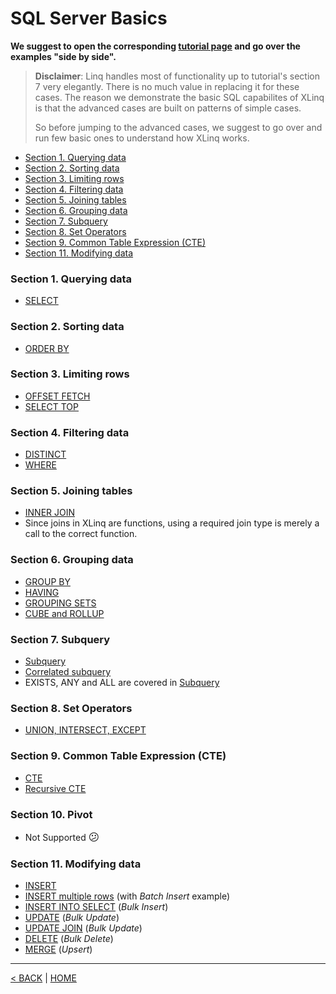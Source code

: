 # SQL Server Basics

**We suggest to open the corresponding [tutorial page](https://www.sqlservertutorial.net/sql-server-basics/) and go over the examples "side by side".**

> **Disclaimer**: Linq handles most of functionality up to tutorial's section 7 very elegantly. There is no much value in replacing it for these cases. The reason we demonstrate the basic SQL capabilites of XLinq is that the advanced cases are built on patterns of simple cases.
>
> So before jumping to the advanced cases, we suggest to go over and run few basic ones to understand how XLinq works.

- [Section 1. Querying data](#section-1.querying-data)
- [Section 2. Sorting data](#section-2.sorting-data)
- [Section 3. Limiting rows](#section-3.limiting-rows)
- [Section 4. Filtering data](#section-4.filtering-data)
- [Section 5. Joining tables](#section-5.joining-tables)
- [Section 6. Grouping data](#section-6.grouping-data)
- [Section 7. Subquery](#section-7.subquery)
- [Section 8. Set Operators](#section-8.set-operators)
- [Section 9. Common Table Expression (CTE)](#section-9.common-table-expression-cte)
- [Section 11. Modifying data](#section-11.modifying-data)

### Section 1. Querying data

- [SELECT](Select.md)

### Section 2. Sorting data

- [ORDER BY](OrderBy.md)

### Section 3. Limiting rows

- [OFFSET FETCH](OffsetFetch.md)
- [SELECT TOP](Top.md)

### Section 4. Filtering data

- [DISTINCT](Distinct.md)
- [WHERE](Where.md)

### Section 5. Joining tables

- [INNER JOIN](InnerJoin.md)
- Since joins in XLinq are functions, using a required join type is merely a call to the correct function.

### Section 6. Grouping data

- [GROUP BY](GroupBy.md)
- [HAVING](Having.md)
- [GROUPING SETS](GroupingSet.md)
- [CUBE and ROLLUP](CubeRollup.md)

### Section 7. Subquery

- [Subquery](SubQuery.md)
- [Correlated subquery](CoSubQuery.md)
- EXISTS, ANY and ALL are covered in [Subquery](SubQuery.md)

### Section 8. Set Operators

- [UNION, INTERSECT, EXCEPT](Union.md)

### Section 9. Common Table Expression (CTE)

- [CTE](CTE.md)
- [Recursive CTE](RecursiveCTE.md)

### Section 10. Pivot

- Not Supported <big>&#128533;</big>

### Section 11. Modifying data

- [INSERT](Insert.md)
- [INSERT multiple rows](InsertMulti.md) (with _Batch Insert_ example)
- [INSERT INTO SELECT](InsertSelect.md) (_Bulk Insert_)
- [UPDATE](Update.md) (_Bulk Update_)
- [UPDATE JOIN](UpdateJoin.md) (_Bulk Update_)
- [DELETE](Delete.md) (_Bulk Delete_)
- [MERGE](Merge.md) (_Upsert_)

---

[< BACK](README.md) | [HOME](/README.md)
